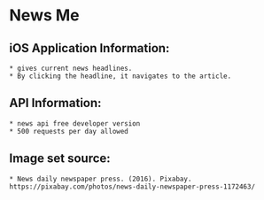 # News Me
## iOS Application Information:
    * gives current news headlines.
    * By clicking the headline, it navigates to the article.
## API Information:
    * news api free developer version
    * 500 requests per day allowed
## Image set source: 
    * News daily newspaper press. (2016). Pixabay. https://pixabay.com/photos/news-daily-newspaper-press-1172463/
